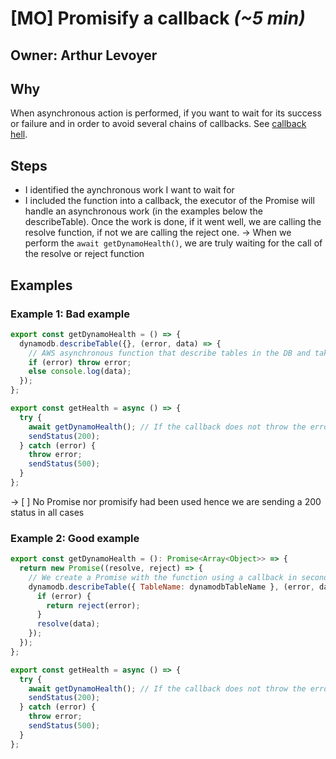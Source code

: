# [MO] Promisify a callback _(~5 min)_

## Owner: Arthur Levoyer

## Why

When asynchronous action is performed, if you want to wait for its success or failure and in order to avoid several chains of callbacks. See [callback hell](http://callbackhell.com/).

## Steps

- I identified the aynchronous work I want to wait for
- I included the function into a callback, the executor of the Promise will handle an asynchronous work (in the examples below the describeTable). Once the work is done, if it went well, we are calling the resolve function, if not we are calling the reject one.
  -> When we perform the `await getDynamoHealth()`, we are truly waiting for the call of the resolve or reject function

## Examples

### Example 1: Bad example

```jsx
export const getDynamoHealth = () => {
  dynamodb.describeTable({}, (error, data) => {
    // AWS asynchronous function that describe tables in the DB and takes in second argument a callback
    if (error) throw error;
    else console.log(data);
  });
};

export const getHealth = async () => {
  try {
    await getDynamoHealth(); // If the callback does not throw the error I want to send a 200 otherwise I send a 500
    sendStatus(200);
  } catch (error) {
    throw error;
    sendStatus(500);
  }
};
```

-> [ ] No Promise nor promisify had been used hence we are sending a 200 status in all cases

### Example 2: Good example

```jsx
export const getDynamoHealth = (): Promise<Array<Object>> => {
  return new Promise((resolve, reject) => {
    // We create a Promise with the function using a callback in second arguments
    dynamodb.describeTable({ TableName: dynamodbTableName }, (error, data) => {
      if (error) {
        return reject(error);
      }
      resolve(data);
    });
  });
};

export const getHealth = async () => {
  try {
    await getDynamoHealth(); // If the callback does not throw the error I want to send a 200 otherwise I send a 500
    sendStatus(200);
  } catch (error) {
    throw error;
    sendStatus(500);
  }
};
```
